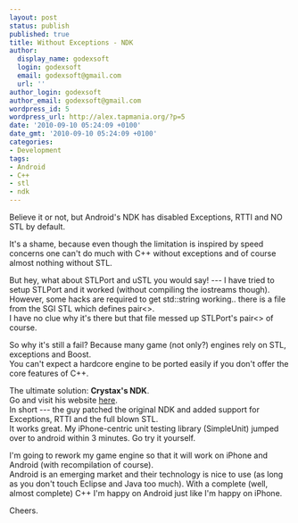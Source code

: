 ```yaml
---
layout: post
status: publish
published: true
title: Without Exceptions - NDK
author:
  display_name: godexsoft
  login: godexsoft
  email: godexsoft@gmail.com
  url: ''
author_login: godexsoft
author_email: godexsoft@gmail.com
wordpress_id: 5
wordpress_url: http://alex.tapmania.org/?p=5
date: '2010-09-10 05:24:09 +0100'
date_gmt: '2010-09-10 05:24:09 +0100'
categories:
- Development
tags:
- Android
- C++
- stl
- ndk
---
```

Believe it or not, but Android's NDK has disabled Exceptions, RTTI and NO STL by default.

It's a shame, because even though the limitation is inspired by speed concerns one
can't do much with C++ without exceptions and of course almost nothing without STL.

But hey, what about STLPort and uSTL you would say! --- I have tried to setup
STLPort and it worked (without compiling the iostreams though).  
However, some hacks are required to get std::string working.. there is a file from
the SGI STL which defines pair<>.  
I have no clue why it's there but that file messed up STLPort's pair<> of course.

So why it's still a fail? Because many game (not only?) engines rely on STL, exceptions and Boost.  
You can't expect a hardcore engine to be ported easily if you don't offer the core features of C++.

The ultimate solution: **Crystax's NDK**.  
Go and visit his website [here](http://www.crystax.net/android/ndk-r4.php).  
In short --- the guy patched the original NDK and added support for Exceptions,
RTTI and the full blown STL.  
It works great. My iPhone-centric unit testing library (SimpleUnit) jumped over
to android within 3 minutes. Go try it yourself.

I'm going to rework my game engine so that it will work on iPhone and Android
(with recompilation of course).  
Android is an emerging market and their technology is nice to use
(as long as you don't touch Eclipse and Java too much).
With a complete (well, almost complete) C++ I'm happy on Android just like I'm happy on iPhone.

Cheers.
